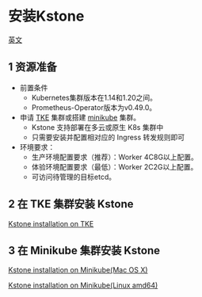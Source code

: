 # 安装Kstone

[英文](./)

## 1 资源准备

- 前置条件
  - Kubernetes集群版本在1.14和1.20之间。
  - Prometheus-Operator版本为v0.49.0。
- 申请 [TKE](https://cloud.tencent.com/product/tke) 集群或搭建 [minikube](https://minikube.sigs.k8s.io/docs/start/) 集群。
  - Kstone 支持部署在多云或原生 K8s 集群中
  - 只需要安装并配置相对应的 Ingress 转发规则即可
- 环境要求：
  - 生产环境配置要求（推荐）：Worker 4C8G以上配置。
  - 体验环境配置要求（最低）：Worker 2C2G以上配置。
  - 可访问待管理的目标etcd。

## 2 在 TKE 集群安装 Kstone

[Kstone installation on TKE](../docs/installation/tke.md)

## 3 在 Minikube 集群安装 Kstone

[Kstone installation on Minikube(Mac OS X)](../docs/installation/minikube-macos.md)

[Kstone installation on Minikube(Linux amd64)](../docs/installation/minikube-amd64.md)